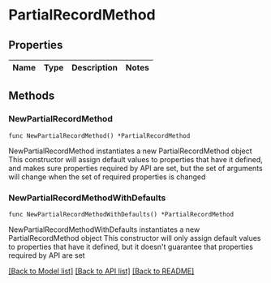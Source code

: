 # PartialRecordMethod

## Properties

Name | Type | Description | Notes
------------ | ------------- | ------------- | -------------

## Methods

### NewPartialRecordMethod

`func NewPartialRecordMethod() *PartialRecordMethod`

NewPartialRecordMethod instantiates a new PartialRecordMethod object
This constructor will assign default values to properties that have it defined,
and makes sure properties required by API are set, but the set of arguments
will change when the set of required properties is changed

### NewPartialRecordMethodWithDefaults

`func NewPartialRecordMethodWithDefaults() *PartialRecordMethod`

NewPartialRecordMethodWithDefaults instantiates a new PartialRecordMethod object
This constructor will only assign default values to properties that have it defined,
but it doesn't guarantee that properties required by API are set


[[Back to Model list]](../README.md#documentation-for-models) [[Back to API list]](../README.md#documentation-for-api-endpoints) [[Back to README]](../README.md)



